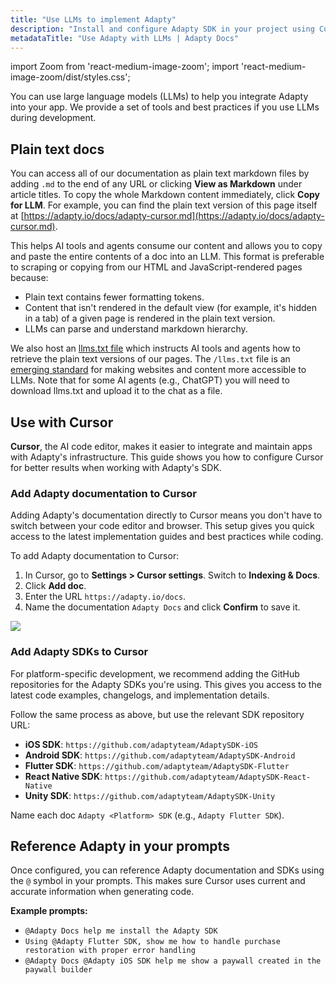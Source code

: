 ```yaml
---
title: "Use LLMs to implement Adapty"
description: "Install and configure Adapty SDK in your project using Cursor, ChatGPT, Claude, or other AI tools."
metadataTitle: "Use Adapty with LLMs | Adapty Docs"
---
```


import Zoom from 'react-medium-image-zoom';
import 'react-medium-image-zoom/dist/styles.css';

You can use large language models (LLMs) to help you integrate Adapty into your app. We provide a set of tools and best practices if you use LLMs during development.

## Plain text docs

You can access all of our documentation as plain text markdown files by adding `.md` to the end of any URL or clicking **View as Markdown** under article titles. To copy the whole Markdown content immediately, click **Copy for LLM**. For example, you can find the plain text version of this page itself at [https://adapty.io/docs/adapty-cursor.md](https://adapty.io/docs/adapty-cursor.md).

This helps AI tools and agents consume our content and allows you to copy and paste the entire contents of a doc into an LLM. This format is preferable to scraping or copying from our HTML and JavaScript-rendered pages because:

* Plain text contains fewer formatting tokens.
* Content that isn't rendered in the default view (for example, it's hidden in a tab) of a given page is rendered in the plain text version.
* LLMs can parse and understand markdown hierarchy.

We also host an [llms.txt file](https://adapty.io/docs/llms.txt) which instructs AI tools and agents how to retrieve the plain text versions of our pages. The `/llms.txt` file is an [emerging standard](https://llmstxt.org/) for making websites and content more accessible to LLMs. Note that for some AI agents (e.g., ChatGPT) you will need to download llms.txt and upload it to the chat as a file.

## Use with Cursor

**Cursor**, the AI code editor, makes it easier to integrate and maintain apps with Adapty's infrastructure. This guide shows you how to configure Cursor for better results when working with Adapty's SDK.

### Add Adapty documentation to Cursor

Adding Adapty's documentation directly to Cursor means you don't have to switch between your code editor and browser. This setup gives you quick access to the latest implementation guides and best practices while coding.

To add Adapty documentation to Cursor:

1. In Cursor, go to **Settings > Cursor settings**. Switch to **Indexing & Docs**.
2. Click **Add doc**.
3. Enter the URL `https://adapty.io/docs`.
4. Name the documentation `Adapty Docs` and click **Confirm** to save it.

<Zoom>
  <img src={require('./img/adapty-cursor.webp').default}
  style={{
    border: '1px solid #727272', /* border width and color */
    width: '700px', /* image width */
    display: 'block', /* for alignment */
    margin: '0 auto' /* center alignment */
  }}
/>
</Zoom>

### Add Adapty SDKs to Cursor

For platform-specific development, we recommend adding the GitHub repositories for the Adapty SDKs you're using. This gives you access to the latest code examples, changelogs, and implementation details.

Follow the same process as above, but use the relevant SDK repository URL:

- **iOS SDK**: `https://github.com/adaptyteam/AdaptySDK-iOS`
- **Android SDK**: `https://github.com/adaptyteam/AdaptySDK-Android`
- **Flutter SDK**: `https://github.com/adaptyteam/AdaptySDK-Flutter`
- **React Native SDK**: `https://github.com/adaptyteam/AdaptySDK-React-Native`
- **Unity SDK**: `https://github.com/adaptyteam/AdaptySDK-Unity`

Name each doc `Adapty <Platform> SDK` (e.g., `Adapty Flutter SDK`).

## Reference Adapty in your prompts

Once configured, you can reference Adapty documentation and SDKs using the `@` symbol in your prompts. This makes sure Cursor uses current and accurate information when generating code.

**Example prompts:**

- `@Adapty Docs help me install the Adapty SDK`
- `Using @Adapty Flutter SDK, show me how to handle purchase restoration with proper error handling`
- `@Adapty Docs @Adapty iOS SDK help me show a paywall created in the paywall builder`

